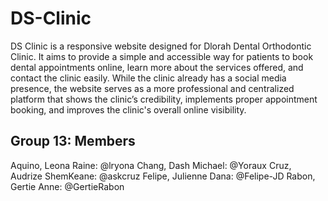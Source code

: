 # DS-Clinic
DS Clinic is a responsive website designed for Dlorah Dental Orthodontic Clinic.
It aims to provide a simple and accessible way for patients to book dental appointments online, learn more about the services offered, and contact the clinic easily.
While the clinic already has a social media presence, the website serves as a more professional and centralized platform that shows the clinic’s credibility, implements proper appointment booking, and improves the clinic's overall online visibility.


## Group 13: Members
Aquino, Leona Raine: @lryona
Chang, Dash Michael: @Yoraux
Cruz, Audrize ShemKeane: @askcruz
Felipe, Julienne Dana: @Felipe-JD
Rabon, Gertie Anne: @GertieRabon
